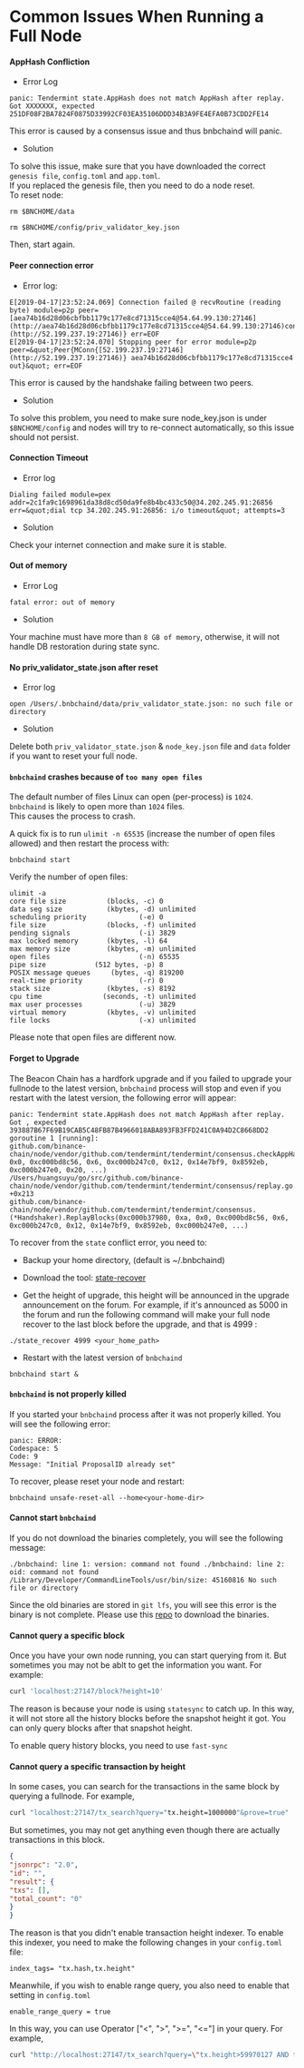 # Common Issues When Running a Full Node

#### AppHash Confliction

* Error Log
```
panic: Tendermint state.AppHash does not match AppHash after replay. Got XXXXXXX, expected 251DF08F2BA7824F0875D33992CF03EA35106DDD34B3A9FE4EFA0B73CDD2FE14
```
This error is caused by a consensus issue and thus bnbchaind will panic.

* Solution

To solve this issue, make sure that you have downloaded the correct `genesis file`, `config.toml` and `app.toml`.<br/>
If you replaced the genesis file, then you need to do a node reset.<br/>
To reset node:
```
rm $BNCHOME/data

rm $BNCHOME/config/priv_validator_key.json
```
Then, start again.

#### Peer connection error

* Error log:
```
E[2019-04-17|23:52:24.069] Connection failed @ recvRoutine (reading byte) module=p2p peer=[aea74b16d28d06cbfbb1179c177e8cd71315cce4@54.64.99.130:27146](http://aea74b16d28d06cbfbb1179c177e8cd71315cce4@54.64.99.130:27146)conn=MConn{[52.199.237.19:27146](http://52.199.237.19:27146)} err=EOF
E[2019-04-17|23:52:24.070] Stopping peer for error module=p2p peer=&quot;Peer{MConn{[52.199.237.19:27146](http://52.199.237.19:27146)} aea74b16d28d06cbfbb1179c177e8cd71315cce4 out}&quot; err=EOF
```

This error is caused by the handshake failing between two peers.

* Solution

To solve this problem, you need to make sure node_key.json is under `$BNCHOME/config` and nodes will try to re-connect automatically, so this issue should not persist.

#### Connection Timeout

* Error log
```
Dialing failed module=pex addr=2c1fa9c1698961da38d8cd50da9fe8b4bc433c50@34.202.245.91:26856 err=&quot;dial tcp 34.202.245.91:26856: i/o timeout&quot; attempts=3
```

* Solution

Check your internet connection and make sure it is stable.

#### Out of memory

* Error Log
```
fatal error: out of memory
```

* Solution

Your machine must have more than `8 GB of memory`, otherwise, it will not handle DB restoration during state sync.

#### No priv_validator_state.json after reset

* Error log
```
open /Users/.bnbchaind/data/priv_validator_state.json: no such file or directory
```
* Solution

Delete both `priv_validator_state.json` & `node_key.json` file and `data` folder if you want to reset your full node.

#### `bnbchaind` crashes because of `too many open files`

The default number of files Linux can open (per-process) is `1024`.<br/>
`bnbchaind` is likely to open more than `1024` files.<br/>
This causes the process to crash.<br/>

A quick fix is to run `ulimit -n 65535` (increase the number of open files allowed) and then restart the process with:
```
bnbchaind start
```

Verify the number of open files:
```
ulimit -a
core file size          (blocks, -c) 0
data seg size           (kbytes, -d) unlimited
scheduling priority             (-e) 0
file size               (blocks, -f) unlimited
pending signals                 (-i) 3829
max locked memory       (kbytes, -l) 64
max memory size         (kbytes, -m) unlimited
open files                      (-n) 65535
pipe size            (512 bytes, -p) 8
POSIX message queues     (bytes, -q) 819200
real-time priority              (-r) 0
stack size              (kbytes, -s) 8192
cpu time               (seconds, -t) unlimited
max user processes              (-u) 3829
virtual memory          (kbytes, -v) unlimited
file locks                      (-x) unlimited
```
Please note that open files are different now.


#### Forget to Upgrade

The Beacon Chain  has a hardfork upgrade and if you failed to upgrade your fullnode to the latest version, `bnbchaind` process will stop and even if you restart with the latest version, the following error will appear:
```
panic: Tendermint state.AppHash does not match AppHash after replay. Got , expected 393887B67F69B19CAB5C48FB87B4966018ABA893FB3FFD241C0A94D2C8668DD2
goroutine 1 [running]:
github.com/binance-chain/node/vendor/github.com/tendermint/tendermint/consensus.checkAppHash(0xa, 0x0, 0xc000bd8c56, 0x6, 0xc000b247c0, 0x12, 0x14e7bf9, 0x8592eb, 0xc000b247e0, 0x20, ...)
/Users/huangsuyu/go/src/github.com/binance-chain/node/vendor/github.com/tendermint/tendermint/consensus/replay.go:464 +0x213
github.com/binance-chain/node/vendor/github.com/tendermint/tendermint/consensus.(*Handshaker).ReplayBlocks(0xc000b37980, 0xa, 0x0, 0xc000bd8c56, 0x6, 0xc000b247c0, 0x12, 0x14e7bf9, 0x8592eb, 0xc000b247e0, ...)
```

To recover from the `state` conflict error, you need to:

* Backup your home directory,  (default is ~/.bnbchaind)

* Download the tool: [state-recover](https://github.com/binance-chain/node-binary/tree/master/tools/recover)

* Get the height of upgrade, this height will be announced in the upgrade announcement on the forum.  For example, if it's announced as 5000 in the forum and run the following command will make your full node recover to the last block before the upgrade, and that is 4999 :
```
./state_recover 4999 <your_home_path>
```

* Restart with the latest version of `bnbchaind`

```
bnbchaind start &
```

#### `bnbchaind` is not properly killed

If you started your `bnbchaind` process after it was not properly killed. You will see the following error:
```
panic: ERROR:
Codespace: 5
Code: 9
Message: "Initial ProposalID already set"
```
To recover, please reset your node and restart:
```
bnbchaind unsafe-reset-all --home<your-home-dir>
```

#### Cannot start `bnbchaind`

If you do not download the binaries completely, you will see the following message:
```
./bnbchaind: line 1: version: command not found ./bnbchaind: line 2: oid: command not found /Library/Developer/CommandLineTools/usr/bin/size: 45160816 No such file or directory
```

Since the old binaries are stored in `git lfs`, you will see this error is the binary is not complete. Please use this [repo](https://github.com/bnb-chain/node/releases) to download the binaries.

#### Cannot query a specific block

Once you have your own node running, you can start querying from it. But sometimes you may not be ablt to get the information you want. For example:
```bash
curl 'localhost:27147/block?height=10'
```

The reason is because your node is using `statesync` to catch up. In this way, it will not store all the history blocks before the snapshot height it got. You can only query blocks after that snapshot height.

To enable query history blocks, you need to use `fast-sync`

#### Cannot query a specific transaction by height

In some cases, you can search for the transactions in the same block by querying a fullnode. For example,
```bash
curl "localhost:27147/tx_search?query="tx.height=1000000"&prove=true"
```

But sometimes, you may not get anything even though there are actually transactions in this block.
```json
{
"jsonrpc": "2.0",
"id": "",
"result": {
"txs": [],
"total_count": "0"
}
}
```

The reason is that you didn't enable transaction height indexer. To enable this indexer, you need to make the following changes in your `config.toml` file:
```
index_tags= "tx.hash,tx.height"
```

Meanwhile, if you wish to enable range query, you also need to enable that setting in `config.toml`
```
enable_range_query = true
```

In this way, you can use Operator ["<", ">", ">=", "<="] in your query. For example,
```bash
curl "http://localhost:27147/tx_search?query=\"tx.height>59970127 AND tx.height<59973127\"&prove=true"
```